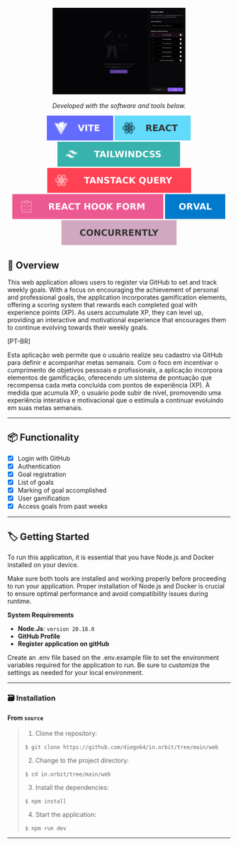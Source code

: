 <p align="center">
  <img src="img.shields.io/image/home_page.PNG" width="300" alt="home_page" /></a>
</p>

<p align="center">
		<em>Developed with the software and tools below.</em>
</p>

<p align="center">
    <img src="img.shields.io/badge/vite.svg?style=flat&logo=vite&logoColor=white" alt="Vite">
    <img src="img.shields.io/badge/react.svg?style=flat&logo=react&logoColor=white" alt="React">
    <img src="img.shields.io/badge/tailwindcss.svg?style=flat&logo=tailwindcss&logoColor=white" alt="Tailwindcss">
    <img src="img.shields.io/badge/tanStack_query.svg?style=flat&logo=tanStack_query&logoColor=white" alt="TanStack Query">
        <br>
    <img src="img.shields.io/badge/react_hook_form.svg?style=flat&logo=react_hook_form&logoColor=white" alt="React Hook Form">
    <img src="img.shields.io/badge/orval.svg?style=flat&logo=orval&logoColor=white" alt="Orval">
    <img src="img.shields.io/badge/concurrently.svg?style=flat&logo=concurrently&logoColor=white" alt="Concurrently">
</p>

## 📝 Overview

This web application allows users to register via GitHub to set and track weekly goals. With a focus on encouraging the achievement of personal and professional goals, the application incorporates gamification elements, offering a scoring system that rewards each completed goal with experience points (XP). As users accumulate XP, they can level up, providing an interactive and motivational experience that encourages them to continue evolving towards their weekly goals.

[PT-BR]

Esta aplicação web permite que o usuário realize seu cadastro via GitHub para definir e acompanhar metas semanais. Com o foco em incentivar o cumprimento de objetivos pessoais e profissionais, a aplicação incorpora elementos de gamificação, oferecendo um sistema de pontuação que recompensa cada meta concluída com pontos de experiência (XP). À medida que acumula XP, o usuário pode subir de nível, promovendo uma experiência interativa e motivacional que o estimula a continuar evoluindo em suas metas semanais.

---

## 📦️ Functionality

- [x] Login with GitHub
- [x] Authentication
- [x] Goal registration
- [x] List of goals
- [x] Marking of goal accomplished
- [x] User gamification
- [x] Access goals from past weeks
 
---

## 🏷️ Getting Started

To run this application, it is essential that you have Node.js and Docker installed on your device.

Make sure both tools are installed and working properly before proceeding to run your application. Proper installation of Node.js and Docker is crucial to ensure optimal performance and avoid compatibility issues during runtime.

**System Requirements**

* **Node.Js**: `version 20.18.0`
* **GitHub Profile**
* **Register application on gitHub**

Create an .env file based on the .env.example file to set the environment variables required for the application to run. Be sure to customize the settings as needed for your local environment.

---

### 🗃️ Installation

<h4>From <code>source</code></h4>

> 1. Clone the repository:
>
> ```console
> $ git clone https://github.com/diego64/in.orbit/tree/main/web
> ```
>
> 2. Change to the project directory:
> ```console
> $ cd in.orbit/tree/main/web
> ```
>
> 3. Install the dependencies:
> ```console
> $ npm install
> ```
> 4. Start the application:
> ```console
> $ npm run dev
> ```
---